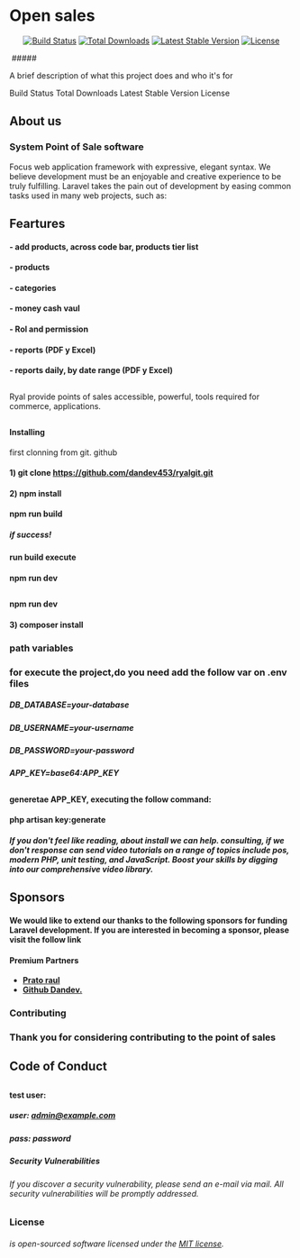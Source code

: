 
# Open sales
<p align="center">
<a href="https://travis-ci.org/laravel/framework"><img src="https://travis-ci.org/laravel/framework.svg" alt="Build Status"></a>
<a href="https://packagist.org/packages/laravel/framework"><img src="https://img.shields.io/packagist/dt/laravel/framework" alt="Total Downloads"></a>
<a href="https://packagist.org/packages/laravel/framework"><img src="https://img.shields.io/packagist/v/laravel/framework" alt="Latest Stable Version"></a>
<a href="https://packagist.org/packages/laravel/framework"><img src="https://img.shields.io/packagist/l/laravel/framework" alt="License"></a>
</p>
<img src="">
#####


A brief description of what this project does and who it's for

Build Status Total Downloads Latest Stable Version License
## About us 
### System Point of Sale software 
Focus web application framework with expressive, elegant syntax. We believe development must be an enjoyable and creative experience to be truly fulfilling. Laravel takes the pain out of development by easing common tasks used in many web projects, such as:

## Feartures

#### - add products, across code bar, products tier list
#### - products
#### - categories
#### - money cash vaul
#### - Rol and permission
#### - reports (PDF y Excel)
#### - reports daily, by date range (PDF y Excel)
##
 Ryal provide points of sales accessible, powerful, tools required for commerce, applications.
##
#### Installing

 first clonning from git. github

#### 1) git clone https://github.com/dandev453/ryalgit.git

#### 2) npm install
#### npm run build 
##### if success!

#### run build execute 
#### npm run dev
## 
#### npm run dev
#### 3) composer install 

### path variables

### for execute the project,do you need add the follow var on **.env files**


##### DB_DATABASE=your-database

##### DB_USERNAME=your-username

##### DB_PASSWORD=your-password

##### APP_KEY=base64:APP_KEY


##
#### generetae APP_KEY, executing the follow command:
####  php artisan key:generate


##### If you don't feel like reading, about install we can help. consulting, if we don't response can send video tutorials on a range of topics include pos, modern PHP, unit testing, and JavaScript. Boost your skills by digging into our comprehensive video library.

## Sponsors

#### We would like to extend our thanks to the following sponsors for funding Laravel development. If you are interested in becoming a sponsor, please visit the follow link

#### Premium Partners

- **[Prato raul](https://www.megadreamhosting.com/)**
- **[Github Dandev.](https://github.com/dandev453/ryalpos)**

### Contributing

### Thank you for considering contributing to the point of sales

## Code of Conduct


##


#### test user:
#####    user: admin@example.com
#####    pass: password
### 

##### Security Vulnerabilities

######  If you discover a security vulnerability, please send an e-mail via mail. All security vulnerabilities will be promptly addressed.

### License

###### is open-sourced software licensed under the [MIT license](https://opensource.org/licenses/MIT).